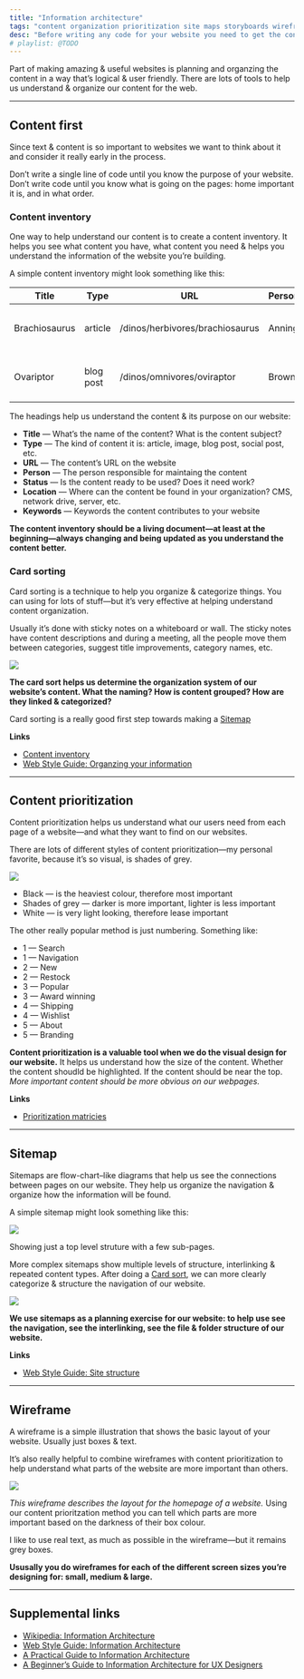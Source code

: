 ```yaml
---
title: "Information architecture"
tags: "content organization prioritization site maps storyboards wireframes visualizations information architecture"
desc: "Before writing any code for your website you need to get the content organized & prioritized."
# playlist: @TODO
---
```


Part of making amazing & useful websites is planning and organzing the content in a way that’s logical & user friendly. There are lots of tools to help us understand & organize our content for the web.

---

## Content first

Since text & content is so important to websites we want to think about it and consider it really early in the process.

Don’t write a single line of code until you know the purpose of your website. Don’t write code until you know what is going on the pages: home important it is, and in what order.

### Content inventory

One way to help understand our content is to create a content inventory. It helps you see what content you have, what content you need & helps you understand the information of the website you’re building.

A simple content inventory might look something like this:

| Title | Type | URL | Person | Status | Location | Keywords |
| --- | --- | --- | --- | --- | --- | --- |
| Brachiosaurus | article | /dinos/herbivores/brachiosaurus | Anning | approved | CMS | dinosaur, herbivore, long neck, sauropod |
| Ovariptor | blog post | /dinos/omnivores/oviraptor | Brown | draft | CMS | dinosaur, omnivore, raptor, small |

The headings help us understand the content & its purpose on our website:

- **Title** — What’s the name of the content? What is the content subject?
- **Type** — The kind of content it is: article, image, blog post, social post, etc.
- **URL** — The content’s URL on the website
- **Person** — The person responsible for maintaing the content
- **Status** — Is the content ready to be used? Does it need work?
- **Location** — Where can the content be found in your organization? CMS, network drive, server, etc.
- **Keywords** — Keywords the content contributes to your website

**The content inventory should be a living document—at least at the beginning—always changing and being updated as you understand the content better.**

### Card sorting

Card sorting is a technique to help you organize & categorize things. You can using for lots of stuff—but it’s very effective at helping understand content organization.

Usually it’s done with sticky notes on a whiteboard or wall. The sticky notes have content descriptions and during a meeting, all the people move them between categories, suggest title improvements, category names, etc.

![](card-sorting.png)

**The card sort helps us determine the organization system of our website’s content. What the naming? How is content grouped? How are they linked & categorized?**

Card sorting is a really good first step towards making a [Sitemap](#sitemap)

**Links**

- [Content inventory](https://www.usability.gov/how-to-and-tools/methods/content-inventory.html)
- [Web Style Guide: Organzing your information](https://webstyleguide.com/wsg3/3-information-architecture/2-organizing-information.html)

---

## Content prioritization

Content prioritization helps us understand what our users need from each page of a website—and what they want to find on our websites.

There are lots of different styles of content prioritization—my personal favorite, because it’s so visual, is shades of grey.

![](content-prioritization.png)

- Black — is the heaviest colour, therefore most important
- Shades of grey — darker is more important, lighter is less important
- White — is very light looking, therefore lease important

The other really popular method is just numbering. Something like:

- 1 — Search
- 1 — Navigation
- 2 — New
- 2 — Restock
- 3 — Popular
- 3 — Award winning
- 4 — Shipping
- 4 — Wishlist
- 5 — About
- 5 — Branding

**Content prioritization is a valuable tool when we do the visual design for our website.** It helps us understand how the size of the content. Whether the content shoudld be highlighted. If the content should be near the top. *More important content should be more obvious on our webpages.*

**Links**

- [Prioritization matricies](https://www.nngroup.com/articles/prioritization-matrices/)

---

## Sitemap

Sitemaps are flow-chart–like diagrams that help us see the connections between pages on our website. They help us organize the navigation & organize how the information will be found.

A simple sitemap might look something like this:

![](sitemap-simple.png)

Showing just a top level struture with a few sub-pages.

More complex sitemaps show multiple levels of structure, interlinking & repeated content types. After doing a [Card sort](#card-sorting), we can more clearly categorize & structure the navigation of our website.

![](sitemap-complex.png)

**We use sitemaps as a planning exercise for our website: to help use see the navigation, see the interlinking, see the file & folder structure of our website.**

**Links**

- [Web Style Guide: Site structure](https://webstyleguide.com/wsg3/3-information-architecture/3-site-structure.html)

---

## Wireframe

A wireframe is a simple illustration that shows the basic layout of your website. Usually just boxes & text.

It’s also really helpful to combine wireframes with content prioritization to help understand what parts of the website are more important than others.

![](basic-wireframe.png)

*This wireframe describes the layout for the homepage of a website.* Using our content prioritzation method you can tell which parts are more important based on the darkness of their box colour.

I like to use real text, as much as possible in the wireframe—but it remains grey boxes.



**Ususally you do wireframes for each of the different screen sizes you’re designing for: small, medium & large.**

---

## Supplemental links

- [Wikipedia: Information Architecture](https://en.wikipedia.org/wiki/Information_architecture)
- [Web Style Guide: Information Architecture](https://webstyleguide.com/wsg3/3-information-architecture/index.html)
- [A Practical Guide to Information Architecture](https://uxmastery.com/a-practical-guide-to-information-architecture.html)
- [A Beginner’s Guide to Information Architecture for UX Designers](https://theblog.adobe.com/a-beginners-guide-to-information-architecture-for-ux-designers/)
